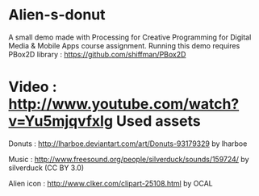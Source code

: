 Alien-s-donut
=============

A small demo made with Processing for Creative Programming for Digital Media &amp; Mobile Apps course assignment.
Running this demo requires PBox2D library : https://github.com/shiffman/PBox2D

Video : http://www.youtube.com/watch?v=Yu5mjqvfxIg
Used assets
=============
Donuts : http://lharboe.deviantart.com/art/Donuts-93179329 by lharboe

Music : http://www.freesound.org/people/silverduck/sounds/159724/ by silverduck (CC BY 3.0)

Alien icon : http://www.clker.com/clipart-25108.html by OCAL